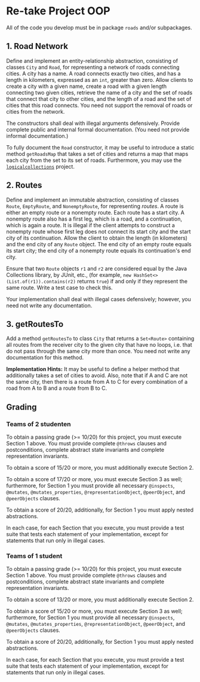 # Re-take Project OOP

All of the code you develop must be in package `roads` and/or subpackages.

## 1. Road Network

Define and implement an entity-relationship abstraction, consisting of classes `City` and `Road`, for representing a network of roads connecting cities. A city has a name. A road connects exactly two cities, and has a length in kilometers, expressed as an `int`, greater than zero. Allow clients to create a city with a given name, create a road with a given length connecting two given cities, retrieve the name of a city and the set of roads that connect that city to other cities, and the length of a road and the set of cities that this road connects. You need not support the removal of roads or cities from the network.

The constructors shall deal with illegal arguments defensively. Provide complete public and internal formal documentation. (You need not provide informal documentation.)

To fully document the `Road` constructor, it may be useful to introduce a static method `getRoadsMap` that takes a set of cities and returns a map that maps each city from the set to its set of roads. Furthermore, you may use the [`logicalcollections`](https://github.com/btj/logicalcollections) project.

## 2. Routes

Define and implement an immutable abstraction, consisting of classes `Route`, `EmptyRoute`, and `NonemptyRoute`, for representing *routes*. A route is either an empty route or a nonempty route. Each route has a start city. A nonempty route also has a first leg, which is a road, and a continuation, which is again a route. It is illegal if the client attempts to construct a nonempty route whose first leg does not connect its start city and the start city of its continuation. Allow the client to obtain the length (in kilometers) and the end city of any `Route` object. The end city of an empty route equals its start city; the end city of a nonempty route equals its continuation's end city.

Ensure that two `Route` objects `r1` and `r2` are considered equal by the Java Collections library, by JUnit, etc., (for example, `new HashSet<>(List.of(r1)).contains(r2)` returns `true`) if and only if they represent the same route. Write a test case to check this.

Your implementation shall deal with illegal cases defensively; however, you need not write any documentation.

## 3. getRoutesTo

Add a method `getRoutesTo` to class `City` that returns a `Set<Route>` containing all routes from the receiver city to the given city that have no loops, i.e. that do not pass through the same city more than once. You need not write any documentation for this method.

**Implementation Hints:** It may be useful to define a helper method that additionally takes a set of cities to avoid. Also, note that if A and C are not the same city, then there is a route from A to C for every combination of a road from A to B and a route from B to C.

## Grading

### Teams of 2 studenten

To obtain a passing grade (>= 10/20) for this project, you must execute
Section 1 above. You must provide complete `@throws`
clauses and postconditions, complete abstract state invariants and complete
representation invariants.

To obtain a score of 15/20 or more, you must additionally execute Section 2.

To obtain a score of 17/20 or more, you must execute Section 3 as well; furthermore, for Section 1 you must provide all necessary `@inspects`, `@mutates`, `@mutates_properties`, `@representationObject`, `@peerObject`, and `@peerObjects` clauses.

To obtain a score of 20/20, additionally, for Section 1 you must apply nested abstractions.

In each case, for each Section that you execute, you must provide a test suite that tests each statement of your implementation, except for statements that run only in illegal cases.

### Teams of 1 student

To obtain a passing grade (>= 10/20) for this project, you must execute
Section 1 above. You must provide complete `@throws`
clauses and postconditions, complete abstract state invariants and complete
representation invariants.

To obtain a score of 13/20 or more, you must additionally execute Section 2.

To obtain a score of 15/20 or more, you must execute Section 3 as well; furthermore, for Section 1 you must provide all necessary `@inspects`, `@mutates`, `@mutates_properties`, `@representationObject`, `@peerObject`, and `@peerObjects` clauses.

To obtain a score of 20/20, additionally, for Section 1 you must apply nested abstractions.

In each case, for each Section that you execute, you must provide a test suite that tests each statement of your implementation, except for statements that run only in illegal cases.
